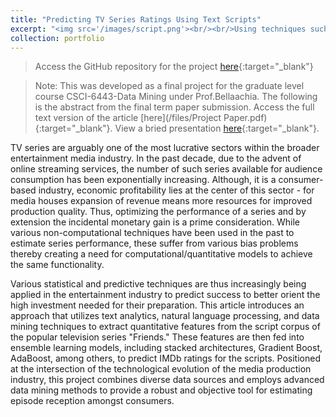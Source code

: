 ```yaml
---
title: "Predicting TV Series Ratings Using Text Scripts"
excerpt: "<img src='/images/script.png'><br/><br/>Using techniques such as named entity recognition, apriori algorithm and sentiment analysis to convert text script to attributes to predict TV series ratings using Ensemble Learning (Gradient and AdaBoost stacked model)."
collection: portfolio
---
```

> Access the GitHub repository for the project [here](https://github.com/harshitaachadha/Data-Mining-Script-Rating-Prediction){:target="_blank"}

> Note: This was developed as a final project for the graduate level course CSCI-6443-Data Mining under Prof.Bellaachia. The following is the abstract from the final term paper submission. Access the full text version of the article [here](/files/Project Paper.pdf){:target="_blank"}. View a bried presentation [here](https://docs.google.com/presentation/d/1ZRJMRGpX2i9WwD-16j99KR0kijen0d5Qbbbq4YMACAg/edit?usp=sharing){:target="_blank"}.

TV series are arguably one of the most lucrative sectors within the broader entertainment media industry. In the past decade, due to the advent of online streaming services, the number of such series available for audience consumption has been exponentially increasing. Although, it is a consumer-based industry, economic profitability lies at the center of this sector - for media houses expansion of revenue means more resources for improved production quality. Thus, optimizing the performance of a series and by extension the incidental monetary gain is a prime consideration. While various non-computational techniques have been used in the past to estimate series performance, these suffer from various bias problems thereby creating a need for computational/quantitative models to achieve the same functionality.

Various statistical and predictive techniques are thus increasingly being applied in the entertainment industry to predict success to better orient the high investment needed for their preparation. This article introduces an approach that utilizes text analytics, natural language processing, and data mining techniques to extract quantitative features from the script corpus of the popular television series "Friends." These features are then fed into ensemble learning models, including stacked architectures, Gradient Boost, AdaBoost, among others, to predict IMDb ratings for the scripts. Positioned at the intersection of the technological evolution of the media production industry, this project combines diverse data sources and employs advanced data mining methods to provide a robust and objective tool for estimating episode reception amongst consumers.

